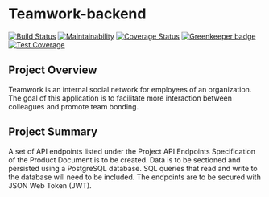 # Teamwork-backend

[![Build Status](https://travis-ci.org/SamOdum/teamwork-backend.svg?branch=develop)](https://travis-ci.org/SamOdum/teamwork-backend)
[![Maintainability](https://api.codeclimate.com/v1/badges/f705813f749afd9bdc5b/maintainability)](https://codeclimate.com/github/SamOdum/teamwork-backend/maintainability)
[![Coverage Status](https://coveralls.io/repos/github/SamOdum/teamwork-backend/badge.svg?branch=develop)](https://coveralls.io/github/SamOdum/teamwork-backend?branch=develop) [![Greenkeeper badge](https://badges.greenkeeper.io/SamOdum/teamwork-backend.svg)](https://greenkeeper.io/)
[![Test Coverage](https://api.codeclimate.com/v1/badges/f705813f749afd9bdc5b/test_coverage)](https://codeclimate.com/github/SamOdum/teamwork-backend/test_coverage)

## Project Overview

Teamwork is an internal social network for employees of an organization. The goal of this
application is to facilitate more interaction between colleagues and promote team bonding.

## Project Summary

A set of API endpoints listed under the Project API Endpoints Specification of the Product
Document is to be created. Data is to be sectioned and persisted using a PostgreSQL database.
SQL queries that read and write to the database will need to be included. The endpoints are
to be secured with JSON Web Token (JWT).
